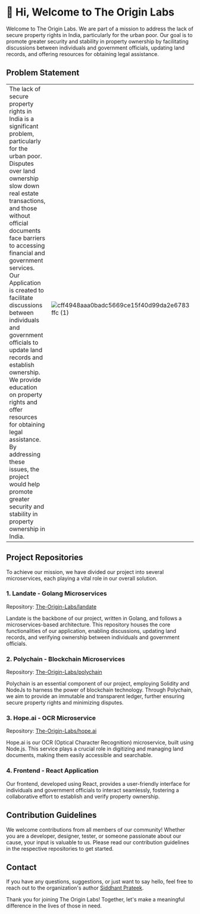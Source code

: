 

# 👋 Hi, Welcome to The Origin Labs



Welcome to The Origin Labs. We are part of a mission to address the lack of secure property rights in India, particularly for the urban poor. Our goal is to promote greater security and stability in property ownership by facilitating discussions between individuals and government officials, updating land records, and offering resources for obtaining legal assistance.

## Problem Statement

|  | |
| -------- | -------- |
| The lack of secure property rights in India is a significant problem, particularly for the urban poor. Disputes over land ownership slow down real estate transactions, and those without official documents face barriers to accessing financial and government services. Our Application is created to facilitate discussions between individuals and government officials to update land records and establish ownership. We provide education on property rights and offer resources for obtaining legal assistance. By addressing these issues, the project would help promote greater security and stability in property ownership in India.   |&nbsp; &nbsp; &nbsp;&nbsp; &nbsp; &nbsp; &nbsp; &nbsp; &nbsp; &nbsp; &nbsp; &nbsp; &nbsp; &nbsp; &nbsp; &nbsp; &nbsp; &nbsp;&nbsp; &nbsp; &nbsp; &nbsp; &nbsp;&nbsp; &nbsp; &nbsp; &nbsp; &nbsp; &nbsp; &nbsp; &nbsp; &nbsp; &nbsp; &nbsp; &nbsp; &nbsp; &nbsp; &nbsp;&nbsp; &nbsp; &nbsp; &nbsp; &nbsp;  ![cff4948aaa0badc5669ce15f40d99da2e6783ffc (1)](https://user-images.githubusercontent.com/43869046/213860427-920c4a83-7fa9-41fb-a0eb-84758b480c9d.png) &nbsp; &nbsp; &nbsp; &nbsp; &nbsp; &nbsp; &nbsp; &nbsp; &nbsp; &nbsp; &nbsp; &nbsp; &nbsp; &nbsp; &nbsp;&nbsp; &nbsp; &nbsp; &nbsp; &nbsp;&nbsp; &nbsp; &nbsp; &nbsp; &nbsp; &nbsp; &nbsp; &nbsp; &nbsp; &nbsp; &nbsp; &nbsp; &nbsp; &nbsp; &nbsp;&nbsp; &nbsp; &nbsp; &nbsp; &nbsp;&nbsp; &nbsp; &nbsp; &nbsp; &nbsp; &nbsp; &nbsp; &nbsp; &nbsp; &nbsp; &nbsp; &nbsp; &nbsp; &nbsp; &nbsp;&nbsp; &nbsp; |


## Project Repositories

To achieve our mission, we have divided our project into several microservices, each playing a vital role in our overall solution.

### 1. Landate - Golang Microservices

Repository: [The-Origin-Labs/landate](https://github.com/The-Origin-Labs/landate)

Landate is the backbone of our project, written in Golang, and follows a microservices-based architecture. This repository houses the core functionalities of our application, enabling discussions, updating land records, and verifying ownership between individuals and government officials.

### 2. Polychain - Blockchain Microservices

Repository: [The-Origin-Labs/polychain](https://github.com/The-Origin-Labs/polychain)

Polychain is an essential component of our project, employing Solidity and NodeJs to harness the power of blockchain technology. Through Polychain, we aim to provide an immutable and transparent ledger, further ensuring secure property rights and minimizing disputes.

### 3. Hope.ai - OCR Microservice

Repository: [The-Origin-Labs/hope.ai](https://github.com/The-Origin-Labs/hope.ai)

Hope.ai is our OCR (Optical Character Recognition) microservice, built using Node.js. This service plays a crucial role in digitizing and managing land documents, making them easily accessible and searchable.

### 4. Frontend - React Application

Our frontend, developed using React, provides a user-friendly interface for individuals and government officials to interact seamlessly, fostering a collaborative effort to establish and verify property ownership.

## Contribution Guidelines

We welcome contributions from all members of our community! Whether you are a developer, designer, tester, or someone passionate about our cause, your input is valuable to us. Please read our contribution guidelines in the respective repositories to get started.


## Contact

If you have any questions, suggestions, or just want to say hello, feel free to reach out to the organization's author [Siddhant Prateek](https://github.com/siddhantprateek/).

Thank you for joining The Origin Labs! Together, let's make a meaningful difference in the lives of those in need.
